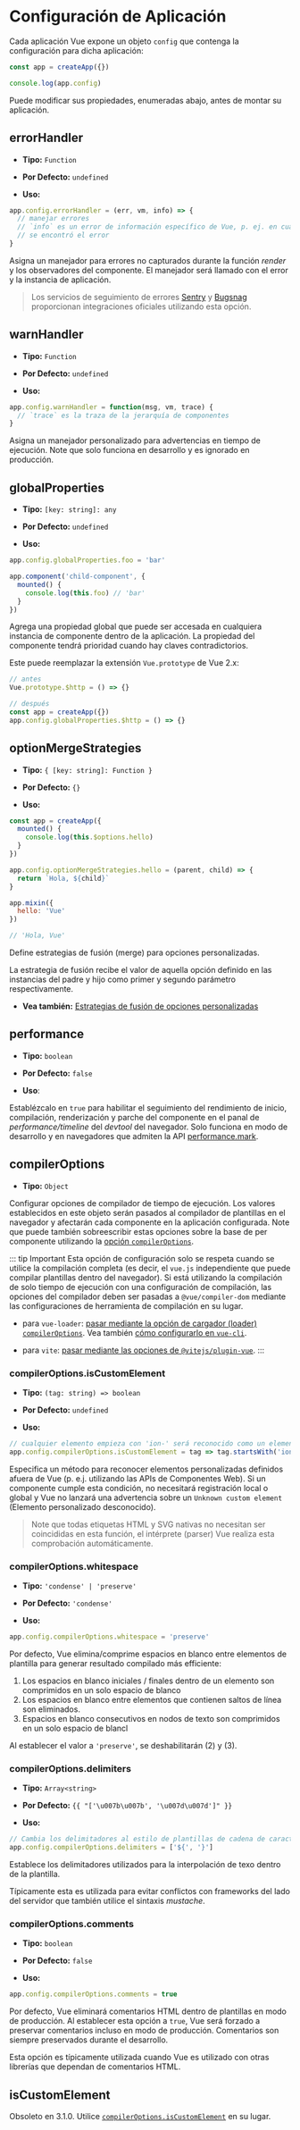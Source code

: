 # Configuración de Aplicación

Cada aplicación Vue expone un objeto `config` que contenga la configuración para dicha aplicación:

```js
const app = createApp({})

console.log(app.config)
```

Puede modificar sus propiedades, enumeradas abajo, antes de montar su aplicación.

## errorHandler

- **Tipo:** `Function`

- **Por Defecto:** `undefined`

- **Uso:**

```js
app.config.errorHandler = (err, vm, info) => {
  // manejar errores
  // `info` es un error de información específico de Vue, p. ej. en cual hook de ciclo de vida
  // se encontró el error
}
```

Asigna un manejador para errores no capturados durante la función _render_ y los observadores del componente. El manejador será llamado con el error y la instancia de aplicación.

> Los servicios de seguimiento de errores [Sentry](https://sentry.io/for/vue/) y [Bugsnag](https://docs.bugsnag.com/platforms/browsers/vue/) proporcionan integraciones oficiales utilizando esta opción.

## warnHandler

- **Tipo:** `Function`

- **Por Defecto:** `undefined`

- **Uso:**

```js
app.config.warnHandler = function(msg, vm, trace) {
  // `trace` es la traza de la jerarquía de componentes
}
```

Asigna un manejador personalizado para advertencias en tiempo de ejecución. Note que solo funciona en desarrollo y es ignorado en producción.

## globalProperties

- **Tipo:** `[key: string]: any`

- **Por Defecto:** `undefined`

- **Uso:**

```js
app.config.globalProperties.foo = 'bar'

app.component('child-component', {
  mounted() {
    console.log(this.foo) // 'bar'
  }
})
```

Agrega una propiedad global que puede ser accesada en cualquiera instancia de componente dentro de la aplicación. La propiedad del componente tendrá prioridad cuando hay claves contradictorios.

Este puede reemplazar la extensión `Vue.prototype` de Vue 2.x:

```js
// antes
Vue.prototype.$http = () => {}

// después
const app = createApp({})
app.config.globalProperties.$http = () => {}
```

## optionMergeStrategies

- **Tipo:** `{ [key: string]: Function }`

- **Por Defecto:** `{}`

- **Uso:**

```js
const app = createApp({
  mounted() {
    console.log(this.$options.hello)
  }
})

app.config.optionMergeStrategies.hello = (parent, child) => {
  return `Hola, ${child}`
}

app.mixin({
  hello: 'Vue'
})

// 'Hola, Vue'
```

Define estrategias de fusión (merge) para opciones personalizadas.

La estrategia de fusión recibe el valor de aquella opción definido en las instancias del padre y hijo como primer y segundo parámetro respectivamente.

- **Vea también:** [Estrategias de fusión de opciones personalizadas](../guide/mixins.html#custom-option-merge-strategies)

## performance

- **Tipo:** `boolean`

- **Por Defecto:** `false`

- **Uso**:

Establézcalo en `true` para habilitar el seguimiento del rendimiento de inicio, compilación, renderización y parche del componente en el panal de _performance/timeline_ del _devtool_ del navegador. Solo funciona en modo de desarrollo y en navegadores que admiten la API [performance.mark](https://developer.mozilla.org/en-US/docs/Web/API/Performance/mark).


## compilerOptions <Badge text="3.1+" />

- **Tipo:** `Object`

Configurar opciones de compilador de tiempo de ejecución. Los valores establecidos en este objeto serán pasados al compilador de plantillas en el navegador y afectarán cada componente en la aplicación configurada. Note que puede también sobreescribir estas opciones sobre la base de per componente utilizando la [opción `compilerOptions`](/api/options-misc.html#compileroptions).

::: tip Important
Esta opción de configuración solo se respeta cuando se utilice la compilación completa (es decir, el `vue.js` independiente que puede compilar plantillas dentro del navegador). Si está utilizando la compilación de solo tiempo de ejecución con una configuración de compilación, las opciones del compilador deben ser pasadas a `@vue/compiler-dom` mediante las configuraciones de herramienta de compilación en su lugar.

- para `vue-loader`: [pasar mediante la opción de cargador (loader) `compilerOptions`](https://vue-loader.vuejs.org/options.html#compileroptions). Vea también [cómo configurarlo en `vue-cli`](https://cli.vuejs.org/guide/webpack.html#modifying-options-of-a-loader).

- para `vite`: [pasar mediante las opciones de `@vitejs/plugin-vue`](https://github.com/vitejs/vite/tree/main/packages/plugin-vue#example-for-passing-options-to-vuecompiler-dom).
:::

### compilerOptions.isCustomElement

- **Tipo:** `(tag: string) => boolean`

- **Por Defecto:** `undefined`

- **Uso:**

```js
// cualquier elemento empieza con 'ion-' será reconocido como un elemento personalizado
app.config.compilerOptions.isCustomElement = tag => tag.startsWith('ion-')
```

Especifica un método para reconocer elementos personalizadas definidos afuera de Vue (p. e.j. utilizando las APIs de Componentes Web). Si un componente cumple esta condición, no necesitará registración local o global y Vue no lanzará una advertencia sobre un `Unknown custom element` (Elemento personalizado desconocido).

> Note que todas etiquetas HTML y SVG nativas no necesitan ser coincididas en esta función, el intérprete (parser) Vue realiza esta comprobación automáticamente.

### compilerOptions.whitespace

- **Tipo:** `'condense' | 'preserve'`

- **Por Defecto:** `'condense'`

- **Uso:**

```js
app.config.compilerOptions.whitespace = 'preserve'
```

Por defecto, Vue elimina/comprime espacios en blanco entre elementos de plantilla para generar resultado compilado más efficiente:

1. Los espacios en blanco iniciales / finales dentro de un elemento son comprimidos en un solo espacio de blanco
2. Los espacios en blanco entre elementos que contienen saltos de línea son eliminados.
3. Espacios en blanco consecutivos en nodos de texto son comprimidos en un solo espacio de blancl

Al establecer el valor a `'preserve'`, se deshabilitarán (2) y (3).

### compilerOptions.delimiters

- **Tipo:** `Array<string>`

- **Por Defecto:** `{{ "['\u007b\u007b', '\u007d\u007d']" }}`

- **Uso:**

```js
// Cambia los delimitadores al estilo de plantillas de cadena de caracteres de ES6
app.config.compilerOptions.delimiters = ['${', '}']    
```

Establece los delimitadores utilizados para la interpolación de texo dentro de la plantilla.

Típicamente esta es utilizada para evitar conflictos con frameworks del lado del servidor que también utilice el sintaxis _mustache_.

### compilerOptions.comments

- **Tipo:** `boolean`

- **Por Defecto:** `false`

- **Uso:**

```js
app.config.compilerOptions.comments = true
```

Por defecto, Vue eliminará comentarios HTML dentro de plantillas en modo de producción. Al establecer esta opción a `true`, Vue será forzado a preservar comentarios incluso en modo de producción. Comentarios son siempre preservados durante el desarrollo.

Esta opción es típicamente utilizada cuando Vue es utilizado con otras librerías que dependan de comentarios HTML.

## isCustomElement <Badge text="deprecated" type="warning"/>

Obsoleto en 3.1.0. Utilice [`compilerOptions.isCustomElement`](#compileroptions-iscustomelement) en su lugar.
